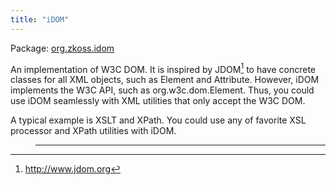 ```yaml
---
title: "iDOM"
---
```


Package:
[org.zkoss.idom](http://www.zkoss.org/javadoc/latest/zk/org/zkoss/idom/package-summary.html)

An implementation of W3C DOM. It is inspired by JDOM[^1] to have
concrete classes for all XML objects, such as Element and Attribute.
However, iDOM implements the W3C API, such as org.w3c.dom.Element. Thus,
you could use iDOM seamlessly with XML utilities that only accept the
W3C DOM.

A typical example is XSLT and XPath. You could use any of favorite XSL
processor and XPath utilities with iDOM.

> ------------------------------------------------------------------------
>
> <references/>

[^1]: <http://www.jdom.org>
